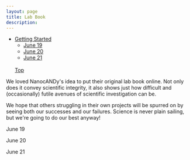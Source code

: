 ```yaml
---
layout: page
title: Lab Book
description: 
---
```


<div id="main" role="main">
	<div class="sidebar sticky">
<nav class="nav__list">
	<ul>
		<li>
			<a href="lab_book/#Getting Started"><span class="nav__sub-title">Getting Started</span></a>
		<ul>
			<li><a href="lab_book/#June 19" class="" style=>June 19</a></li>
			<li><a href="lab_book/#June 20" class="" style=>June 20</a></li>
			<li><a href="lab_book/#June 21" class="" style=>June 21</a></li>
		</ul>
			<br>
			<a href="#top"><span class="nav__sub-title">Top</span></a>
		</li>
	</ul>
</nav>

We loved NanocANDy's idea to put their original lab book online. Not only does it convey scientific integrity, it also shows just how difficult and (occasionally) futile avenues of scientific investigation can be. 

We hope that others struggling in their own projects will be spurred on by seeing both our successes and our failures. Science is never plain sailing, but we're going to do our best anyway!

June 19

June 20

June 21






